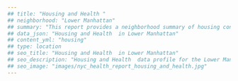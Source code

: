 ```yaml
---
## title: "Housing and Health "
## neighborhood: "Lower Manhattan"
## summary: "This report provides a neighborhood summary of housing conditions and related health outcomes. It also describes population characteristics that can increase vulnerability to housing hazards."
## data_json: "Housing and Health  in Lower Manhattan"
## content_yml: "housing"
## type: location
## seo_title: "Housing and Health  in Lower Manhattan"
## seo_description: "Housing and Health  data profile for the Lower Manhattan neighborhood of NYC."
## seo_image: "images/nyc_health_report_housing_and_health.jpg"
---
```

